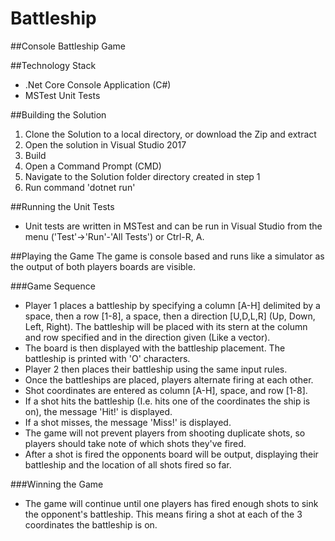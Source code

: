 # Battleship
##Console Battleship Game

##Technology Stack
- .Net Core Console Application (C#)
- MSTest Unit Tests

##Building the Solution
1. Clone the Solution to a local directory, or download the Zip and extract
2. Open the solution in Visual Studio 2017
3. Build
4. Open a Command Prompt (CMD)
5. Navigate to the Solution folder directory created in step 1
6. Run command 'dotnet run'

##Running the Unit Tests
- Unit tests are written in MSTest and can be run in Visual Studio from the menu ('Test'->'Run'-'All Tests') or Ctrl-R, A. 

##Playing the Game
The game is console based and runs like a simulator as the output of both players boards are visible.

###Game Sequence
- Player 1 places a battleship by specifying a column [A-H] delimited by a space, then a row [1-8], a space, then a direction [U,D,L,R] (Up, Down, Left, Right).  The battleship will be placed with its stern at the column and row specified and in the direction given (Like a vector).
- The board is then displayed with the battleship placement.  The battleship is printed with 'O' characters.
- Player 2 then places their battleship using the same input rules.
- Once the battleships are placed, players alternate firing at each other.
- Shot coordinates are entered as column [A-H], space, and row [1-8].
- If a shot hits the battleship (I.e. hits one of the coordinates the ship is on), the message 'Hit!' is displayed.
- If a shot misses, the message 'Miss!' is displayed.
- The game will not prevent players from shooting duplicate shots, so players should take note of which shots they've fired.
- After a shot is fired the opponents board will be output, displaying their battleship and the location of all shots fired so far.

###Winning the Game
- The game will continue until one players has fired enough shots to sink the opponent's battleship.  This means firing a shot at each of the 3 coordinates the battleship is on.


